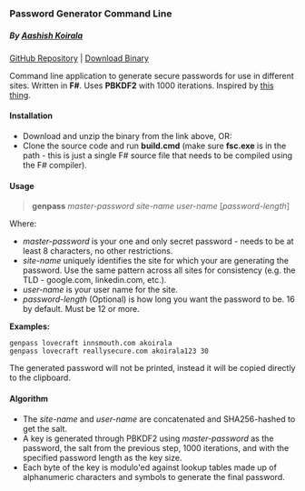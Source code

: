 ### Password Generator Command Line
##### By [Aashish Koirala](https://aashishkoirala.github.io)

[GitHub Repository](https://github.com/aashishkoirala/passgen-cmd) | [Download Binary](https://aashishkoirala.github.io/passgen-cmd/genpass.zip)

Command line application to generate secure passwords for use in different sites. Written in **F#**. Uses **PBKDF2** with 1000 iterations. Inspired by [this thing](https://github.com/dotcypress/password).

#### Installation
- Download and unzip the binary from the link above, OR:
- Clone the source code and run **build.cmd** (make sure **fsc.exe** is in the path - this is just a single F# source file that needs to be compiled using the F# compiler).

#### Usage
> **genpass** *master-password* *site-name* *user-name* [*password-length*]

Where:
- *master-password* is your one and only secret password - needs to be at least 8 characters, no other restrictions.
- *site-name* uniquely identifies the site for which your are generating the password. Use the same pattern across all sites for consistency (e.g. the TLD - google.com, linkedin.com, etc.).
- *user-name* is your user name for the site.
- *password-length* (Optional) is how long you want the password to be. 16 by default. Must be 12 or more.

**Examples:**

	genpass lovecraft innsmouth.com akoirala
	genpass lovecraft reallysecure.com akoirala123 30

The generated password will not be printed, instead it will be copied directly to the clipboard.

#### Algorithm
- The *site-name* and *user-name* are concatenated and SHA256-hashed to get the salt.
- A key is generated through PBKDF2 using *master-password* as the password, the salt from the previous step, 1000 iterations, and with the specified password length as the key size.
- Each byte of the key is modulo'ed against lookup tables made up of alphanumeric characters and symbols to generate the final password.
